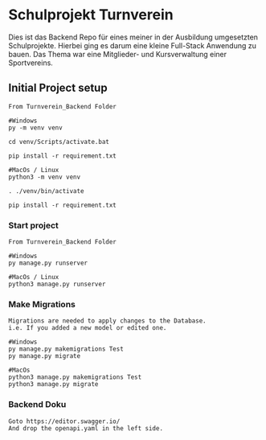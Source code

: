 # Schulprojekt Turnverein
Dies ist das Backend Repo für eines meiner in der Ausbildung umgesetzten Schulprojekte. Hierbei ging es darum eine kleine Full-Stack Anwendung zu bauen. Das Thema war eine Mitglieder- und Kursverwaltung einer Sportvereins.

## Initial Project setup
```
From Turnverein_Backend Folder

#Windows
py -m venv venv

cd venv/Scripts/activate.bat

pip install -r requirement.txt

#MacOs / Linux
python3 -m venv venv

. ./venv/bin/activate

pip install -r requirement.txt
```

### Start project
```
From Turnverein_Backend Folder

#Windows
py manage.py runserver

#MacOs / Linux
python3 manage.py runserver
```

### Make Migrations
```
Migrations are needed to apply changes to the Database.
i.e. If you added a new model or edited one.

#Windows
py manage.py makemigrations Test
py manage.py migrate

#MacOs
python3 manage.py makemigrations Test
python3 manage.py migrate
````

### Backend Doku
```
Goto https://editor.swagger.io/
And drop the openapi.yaml in the left side.
```
